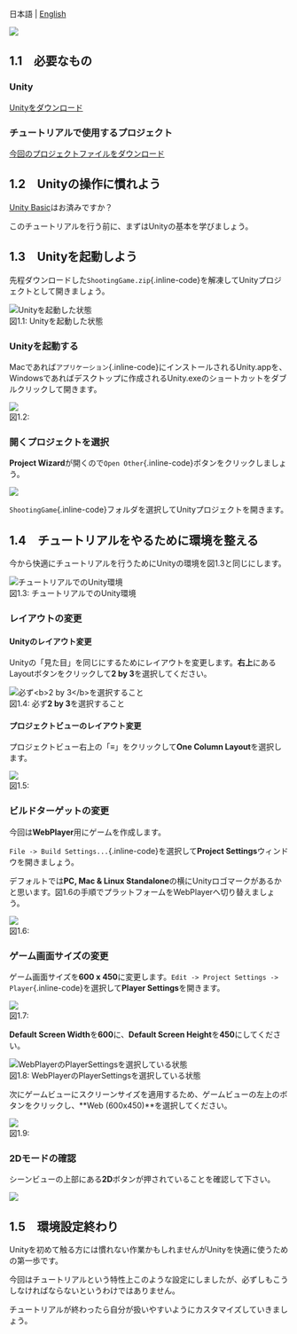 

日本語 | [English](../2d-shooting-game-en/)









![](images/intro/imageboard_rgh.jpg)



<span id="h1-1"></span>1.1　必要なもの
--------------------------------------

### <span id="h1-1-1"></span>Unity

[Unityをダウンロード](//japan.unity3d.com/unity/download/)

### <span id="h1-1-2"></span>チュートリアルで使用するプロジェクト

[今回のプロジェクトファイルをダウンロード](./game/project/ShootingGame.zip)

<span id="h1-2"></span>1.2　Unityの操作に慣れよう
-------------------------------------------------

[Unity Basic](/developer/document/tutorial/basic/)はお済みですか？

このチュートリアルを行う前に、まずはUnityの基本を学びましょう。

<span id="h1-3"></span>1.3　Unityを起動しよう
---------------------------------------------

先程ダウンロードした`ShootingGame.zip`{.inline-code}を解凍してUnityプロジェクトとして開きましょう。



![Unityを起動した状態](images/intro/open_unity.png)
<br/>図1.1: Unityを起動した状態



### <span id="h1-3-1"></span>Unityを起動する

Macであれば`アプリケーション`{.inline-code}にインストールされるUnity.appを、Windowsであればデスクトップに作成されるUnity.exeのショートカットをダブルクリックして開きます。



![](images/intro/finder.png)
<br/>図1.2:



### <span id="h1-3-2"></span>開くプロジェクトを選択

**Project
Wizard**が開くので`Open Other`{.inline-code}ボタンをクリックしましょう。



![](images/intro/open_other.png)



`ShootingGame`{.inline-code}フォルダを選択してUnityプロジェクトを開きます。

<span id="h1-4"></span>1.4　チュートリアルをやるために環境を整える
------------------------------------------------------------------

今から快適にチュートリアルを行うためにUnityの環境を図1.3と同じにします。



![チュートリアルでのUnity環境](images/intro/setup_unity.png)
<br/>図1.3: チュートリアルでのUnity環境



### <span id="h1-4-1"></span>レイアウトの変更

#### <span id="h1-4-1-1"></span>Unityのレイアウト変更

Unityの「見た目」を同じにするためにレイアウトを変更します。**右上**にあるLayoutボタンをクリックして**2
by 3**を選択してください。



![必ず\<b\>2 by 3\</b\>を選択すること](images/intro/change_layout.png)
<br/>図1.4: 必ず**2 by 3**を選択すること



#### <span id="h1-4-1-2"></span>プロジェクトビューのレイアウト変更

プロジェクトビュー右上の「**≡**」をクリックして**One Column
Layout**を選択します。



![](images/intro/change_column_layout.png)
<br/>図1.5:



### <span id="h1-4-2"></span>ビルドターゲットの変更

今回は**WebPlayer**用にゲームを作成します。

`File -> Build Settings...`{.inline-code}を選択して**Project
Settings**ウィンドウを開きましょう。

デフォルトでは**PC, Mac & Linux
Standalone**の横にUnityロゴマークがあるかと思います。図1.6の手順でプラットフォームをWebPlayerへ切り替えましょう。



![](images/intro/build_settings.png)
<br/>図1.6:



### <span id="h1-4-3"></span>ゲーム画面サイズの変更

ゲーム画面サイズを**600 x
450**に変更します。`Edit -> Project Settings -> Player`{.inline-code}を選択して**Player
Settings**を開きます。



![](images/intro/edit_project_settings_player.png)
<br/>図1.7:



**Default Screen Width**を**600**に、**Default Screen
Height**を**450**にしてください。



![WebPlayerのPlayerSettingsを選択している状態](images/intro/screen_size.png)
<br/>図1.8: WebPlayerのPlayerSettingsを選択している状態



次にゲームビューにスクリーンサイズを適用するため、ゲームビューの左上のボタンをクリックし、**Web
(600x450)**を選択してください。



![](images/intro/selected_screen_size.png)
<br/>図1.9:



### <span id="h1-4-4"></span>2Dモードの確認

シーンビューの上部にある**2D**ボタンが押されていることを確認して下さい。



![](images/intro/2D_mode.png)



<span id="h1-5"></span>1.5　環境設定終わり
------------------------------------------

Unityを初めて触る方には慣れない作業かもしれませんがUnityを快適に使うための第一歩です。

今回はチュートリアルという特性上このような設定にしましたが、必ずしもこうしなければならないというわけではありません。

チュートリアルが終わったら自分が扱いやすいようにカスタマイズしていきましょう。
